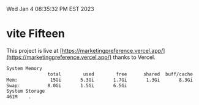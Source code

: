 Wed Jan  4 08:35:32 PM EST 2023

# vite Fifteen


This project is live at [https://marketingpreference.vercel.app/](https://marketingpreference.vercel.app/) thanks to Vercel.

```bash
System Memory
               total        used        free      shared  buff/cache   available
Mem:            15Gi       5.3Gi       1.7Gi       1.3Gi       8.3Gi       8.4Gi
Swap:          8.0Gi       1.5Gi       6.5Gi
System Storage
461M	.
